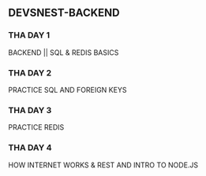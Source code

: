 ## DEVSNEST-BACKEND

### THA DAY 1
BACKEND || SQL & REDIS BASICS

### THA DAY 2 
PRACTICE SQL AND FOREIGN KEYS

### THA DAY 3
PRACTICE REDIS

### THA DAY 4
HOW INTERNET WORKS & REST AND INTRO TO NODE.JS
